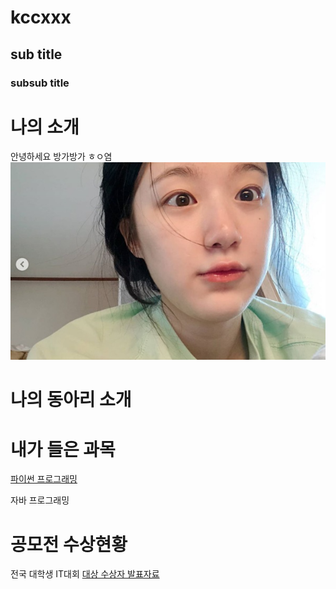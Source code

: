 # kccxxx
## sub title
### subsub title

# 나의 소개
안녕하세요 방가방가 ㅎㅇ염
<img src="1.jpg" /> <br>

# 나의 동아리 소개

# 내가 들은 과목
[파이썬 프로그래밍](http://www.python.org)

자바 프로그래밍

# 공모전 수상현황
전국 대학생 IT대회
[대상 수상자 발표자료](/presentation.pptx)

